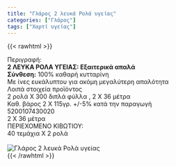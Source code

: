 ```yaml
---
title: "Γλάρος 2 λευκά Ρολά υγείας"
categories: ["Γλάρος"]
tags: ["Χαρτί υγείας"]
---
```

{{< rawhtml >}}

<div class="sload184"><div class="product"><div id="sistatika">Περιγραφή:</div><div class="alltext"><b>2 ΛΕΥΚΑ ΡΟΛΑ ΥΓΕΙΑΣ: Εξαιτερικά απαλά</b><br><b>Σύνθεση:</b> 100% καθαρή κυτταρίνη</div><div class="whead">Με ίνες ευκάλυπτου για ακόμη μεγαλύτερη απαλότητα</div><div class="keno"></div><div id="loipa">Λοιπά στοιχεία προϊόντος</div><div class="alltext">2 ρολά Χ 300 διπλά φύλλα , 2 Χ 36 μέτρα<br>Καθ. βάρος 2 Χ 115γρ. +/-5% κατά την παραγωγή<br></div><div id="barcode"><div id="barimage1"></div><span id="bartext">5200107430020</span></div><div id="varos"><div id="dimimg"></div><span id="varostext">2 Χ 36 μέτρα</span></div><div id="kivotio">ΠΕΡΙΕΧΟΜΕΝΟ ΚΙΒΩΤΙΟΥ:<br>40 τεμάχια Χ 2 ρολά</div><br><div class="pimg"><img alt="Γλάρος 2 λευκά Ρολά υγείας" title="Γλάρος 2 λευκά Ρολά υγείας" src="/media/images/glaros-2-leuka-rola-ygeias.jpg"></div></div></div>
{{< /rawhtml >}}


